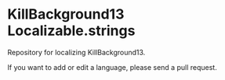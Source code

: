 # KillBackground13 Localizable.strings

Repository for localizing KillBackground13.  
  
If you want to add or edit a language, please send a pull request.

